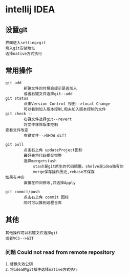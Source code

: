 # intellij IDEA


## 设置git

    界面进入setting>git 
    填入git安装地址
    选择native方式执行

## 常用操作

	git add  
			新建文件的时候会提示是否加入
			或者右键文件选择git--add
	git status
			点击Version Control 视图-->local Change
			可以看到加入版本控制,和未加入版本控制的文件
	git check -- 
			右键文件选择git--revert
			将文件移除版本控制
	查看文件改变
			右键文件-->SHOW diff
			
	git pull
			点击右上角 updateProject图标
			最好先将代码提交完整
			选择merge+stash 
			    stash是git原生的代码搁置。shelve是idea独有的
			    merge保存操作历史,rebase不保存
	如果有冲突
			直接在中间修改,并选择Apply
	
	git commit/push
			点击右上角 commit 图标
			同时可以推到远程仓库
			
    
     

## 其他

	其他操作可以右键文件选择git
	或者VCS-->GIT


### 问题 Could not read from remote repository

    1.替换失效公钥
    2.将idea的git插件选择native方式执行